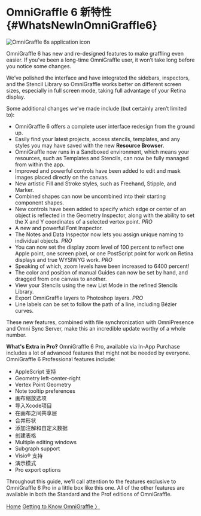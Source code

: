 # OmniGraffle 6 新特性 {#WhatsNewInOmniGraffle6}

![OmniGraffle 6s application icon](https://raw.github.com/developerworks/omnigraffile-6-manual/master/assets/images/og6_icon.png)

OmniGraffle 6 has new and re-designed features to make graffling even easier. If you’ve been a long-time OmniGraffle user, it won’t take long before you notice some changes.

We’ve polished the interface and have integrated the sidebars, inspectors, and the Stencil Library so OmniGraffle works better on different screen sizes, especially in full screen mode, taking full advantage of your Retina display.

Some additional changes we’ve made include (but certainly aren’t limited to):

-   OmniGraffle 6 offers a complete user interface redesign from the ground up.
-   Easily find your latest projects, access stencils, templates, and any styles you may have saved with the new **Resource Browser**.
-   OmniGraffle now runs in a Sandboxed environment, which means your resources, such as Templates and Stencils, can now be fully managed from within the app.
-   Improved and powerful controls have been added to edit and mask images placed directly on the canvas.
-   New artistic Fill and Stroke styles, such as Freehand, Stipple, and Marker.
-   Combined shapes can now be uncombined into their starting component shapes.
-   New controls have been added to specify which edge or center of an object is reflected in the Geometry Inspector, along with the ability to set the X and Y coordinates of a selected vertex point. *PRO*
-   A new and powerful Font Inspector.
-   The Notes and Data Inspector now lets you assign unique naming to individual objects. *PRO*
-   You can now set the display zoom level of 100 percent to reflect one Apple point, one screen pixel, or one PostScript point for work on Retina displays and true WYSIWYG work. *PRO*
-   Speaking of which, zoom levels have been increased to 6400 percent!
-   The color and position of manual Guides can now be set by hand, and dragged from one canvas to another.
-   View your Stencils using the new List Mode in the refined Stencils Library.
-   Export OmniGraffle layers to Photoshop layers. *PRO*
-   Line labels can be set to follow the path of a line, including Bézier curves.

These new features, combined with file synchronization with OmniPresence and Omni Sync Server, make this an incredible update worthy of a whole number.

**What's Extra in Pro?**
 OmniGraffle 6 Pro, available via In-App Purchase includes a lot of advanced features that might not be needed by everyone. OmniGraffle 6 Professional features include:

-   AppleScript 支持
-   Geometry left-center-right
-   Vertex Point Geometry
-   Note tooltip preferences
-   画布缩放选项
-   导入Xcode项目
-   在画布之间共享层
-   合并形状
-   添加注解和自定义数据
-   创建表格
-   Multiple editing windows
-   Subgraph support
-   Visio® 支持
-   演示模式
-   Pro export options

Throughout this guide, we’ll call attention to the features exclusive to OmniGraffle 6 Pro in a little box like this one. All of the other features are available in both the Standard and the Prof editions of OmniGraffle.

[Home](index.html) [Getting to Know OmniGraffle 〉](index03_gettoknow.html)
